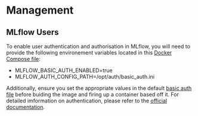 # Management

## MLflow Users
To enable user authentication and authorisation in MLflow, you will need to provide the following environement variables located in this [Docker Compose file](./../../docker-compose-auth.yaml):

* MLFLOW_BASIC_AUTH_ENABLED=true
* MLFLOW_AUTH_CONFIG_PATH=/opt/auth/basic_auth.ini

Additionally, ensure you set the appropriate values in the default [basic auth file](./../../docker/mlflow/auth/basic_auth.ini) before buiding the image and firing up a container based off it. For detailed imformation on authentication, please refer to the [official documentation](https://mlflow.org/docs/2.6.0/auth/index.html).

